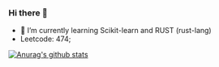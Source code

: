 ### Hi there 👋

<!--
**nonmean/nonmean** is a ✨ _special_ ✨ repository because its `README.md` (this file) appears on your GitHub profile.

Here are some ideas to get you started:

- 🔭 I’m currently working on ...
- 🌱 I’m currently learning ...
- 👯 I’m looking to collaborate on ...
- 🤔 I’m looking for help with ...
- 💬 Ask me about ...
- 📫 How to reach me: ...
- 😄 Pronouns: ...
- ⚡ Fun fact: ...
-->

- 🌱 I’m currently learning Scikit-learn and RUST (rust-lang) 
-  Leetcode: 474;

[![Anurag's github stats](https://github-readme-stats.vercel.app/api?username=nonmean&count_private=true)](https://github.com/nonmean/github-readme-stats)
